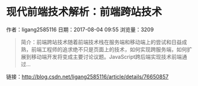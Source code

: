 # 现代前端技术解析：前端跨站技术
作者：ligang2585116
日期：2017-08-04 09:55
浏览量：3209
> 简介：前端跨站技术随着前端技术栈在服务端和移动端上的尝试和日益成熟，前端工程师的追求绝不只是页面上的技术，如何实现跨服务端，如何扩展到移动端开发将变成主要讨论议题。JavaScript跨后端实现技术前端通过...

 链接：http://blog.csdn.net/ligang2585116/article/details/76650857
